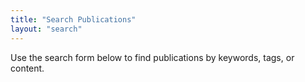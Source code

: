 ```yaml
---
title: "Search Publications"
layout: "search"
---
```


Use the search form below to find publications by keywords, tags, or content.
